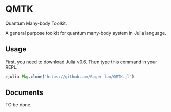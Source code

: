 # QMTK

Quantum Many-body Toolkit.

A general purpose toolkit for quantum many-body system in Julia language.

## Usage

First, you need to download Julia v0.6. Then type this command in your REPL.

```julia
>julia Pkg.clone("https://github.com/Roger-luo/QMTK.jl")
```

## Documents

TO be done.
